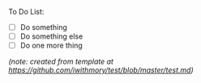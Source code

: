 To Do List:

- [ ] Do something
- [ ] Do something else
- [ ] Do one more thing

*(note: created from template at https://github.com/iwithmory/test/blob/master/test.md)*
